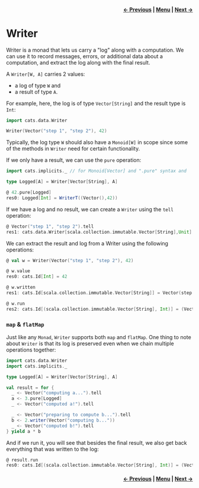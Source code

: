 <h4 align="right">
    <a href="lesson4_4_eval.md">← Previous</a> |
    <a href="lesson4.md">Menu</a> |
    <a href="lesson4_6_reader.md">Next →</a>
</h4>

<h1>Writer</h1>

Writer is a monad that lets us carry a "log" along with a computation. We can use it to record messages, errors, or
additional data about a computation, and extract the log along with the final result.

A `Writer[W, A]` carries 2 values: 

  - a log of type `W` and
  - a result of type `A`.

For example, here, the log is of type `Vector[String]` and the result type is `Int`:

```scala
import cats.data.Writer

Writer(Vector("step 1", "step 2"), 42)
```

Typically, the log type `W` should also have a `Monoid[W]` in scope since some of the methods in `Writer` need for 
certain functionality.

If we only have a result, we can use the `pure` operation:

```scala
import cats.implicits._ // for Monoid[Vector] and ".pure" syntax and 

type Logged[A] = Writer[Vector[String], A]

@ 42.pure[Logged]
res0: Logged[Int] = WriterT((Vector(),42))
```

If we have a log and no result, we can create a `Writer` using the `tell` operation:

```scala
@ Vector("step 1", "step 2").tell
res1: cats.data.Writer[scala.collection.immutable.Vector[String],Unit] = WriterT((Vector(step 1, step 2),()))
```

We can extract the result and log from a Writer using the following operations:

```scala
@ val w = Writer(Vector("step 1", "step 2"), 42)

@ w.value
res0: cats.Id[Int] = 42

@ w.written
res1: cats.Id[scala.collection.immutable.Vector[String]] = Vector(step 1, step 2)

@ w.run
res2: cats.Id[(scala.collection.immutable.Vector[String], Int)] = (Vector(step 1, step 2),42)
```

<h3><code>map</code> & <code>flatMap</code></h3>

Just like any `Monad`, `Writer` supports both `map` and `flatMap`. One thing to note about `Writer` is that its log is 
preserved even when we chain multiple operations together:

```scala
import cats.data.Writer
import cats.implicits._

type Logged[A] = Writer[Vector[String], A]

val result = for {
  _ <- Vector("computing a...").tell
  a <- 3.pure[Logged]
  _ <- Vector("computed a!").tell

  _ <- Vector("preparing to compute b...").tell
  b <- 2.writer(Vector("computing b..."))
  _ <- Vector("computed b!").tell
} yield a * b
```

And if we run it, you will see that besides the final result, we also get back everything that was written to the log:

```scala
@ result.run
res0: cats.Id[(scala.collection.immutable.Vector[String], Int)] = (Vector(computing a..., computed a!, preparing to compute b..., computing b..., computed b!),6)
```

<h4 align="right">
    <a href="lesson4_4_eval.md">← Previous</a> |
    <a href="lesson4.md">Menu</a> |
    <a href="lesson4_6_reader.md">Next →</a>
</h4>